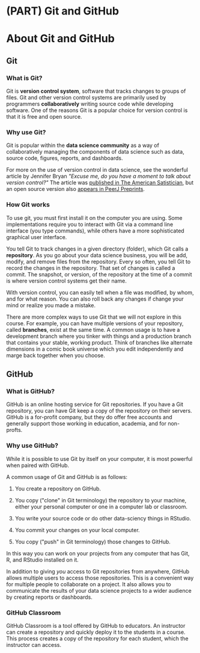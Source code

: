 # (PART) Git and GitHub

# About Git and GitHub

## Git

### What is Git?

Git is **version control system**, software that tracks changes to groups of files. Git and other version control systems are primarily used by programmers **collaboratively** writing source code while developing software. One of the reasons Git is a popular choice for version control is that it is free and open source.

### Why use Git?

Git is popular within the **data science community** as a way of collaboratively managing the components of data science such as data, source code, figures, reports, and dashboards.

For more on the use of version control in data science, see the wonderful article by Jennifer Bryan *"Excuse me, do you have a moment to talk about version control?"* The article was [published in The American Satistician](https://doi.org/10.1080/00031305.2017.1399928), but an open source version also [appears in PeerJ Preprints](https://dx.doi.org/10.7287%2Fpeerj.preprints.3159v2).

### How Git works

To use git, you must first install it on the computer you are using. Some implementations require you to interact with Git via a command line interface (you type commands), while others have a more sophisticated graphical user interface.

You tell Git to track changes in a given directory (folder), which Git calls a **repository**. As you go about your data science business, you will be add, modify, and remove files from the repository. Every so often, you tell Git to record the changes in the repository. That set of changes is called a commit. The snapshot, or version, of the repository at the time of a commit is where version control systems get their name.

With version control, you can easily tell when a file was modified, by whom, and for what reason. You can also roll back any changes if change your mind or realize you made a mistake.

There are more complex ways to use Git that we will not explore in this course. For example, you can have multiple versions of your repository, called **branches**, exist at the same time. A common usage is to have a development branch where you tinker with things and a production branch that contains your stable, working product. Think of branches like alternate dimensions in a comic book universe which you edit independently and marge back together when you choose.

## GitHub

### What is GitHub?

GitHub is an online hosting service for Git repositories. If you have a Git repository, you can have Git keep a copy of the repository on their servers. GitHub is a for-profit company, but they do offer free accounts and generally support those working in education, academia, and for non-profts.

### Why use GitHub?

While it is possible to use Git by itself on your computer, it is most powerful when paired with GitHub.

A common usage of Git and GitHub is as follows:

1.  You create a repository on GitHub.

2.  You copy ("clone" in Git terminology) the repository to your machine, either your personal computer or one in a computer lab or classroom.

3.  You write your source code or do other data-sciency things in RStudio.

4.  You commit your changes on your local computer.

5.  You copy ("push" in Git terminology) those changes to GitHub.

In this way you can work on your projects from any computer that has Git, R, and RStudio installed on it.

In addition to giving *you* access to Git repositories from anywhere, GitHub allows multiple users to access those repositories. This is a convenient way for multiple people to collaborate on a project. It also allows you to communicate the results of your data science projects to a wider audience by creating reports or dashboards.

### GitHub Classroom

GitHub Classroom is a tool offered by GitHub to educators. An instructor can create a repository and quickly deploy it to the students in a course. This process creates a copy of the repository for each student, which the instructor can access.
